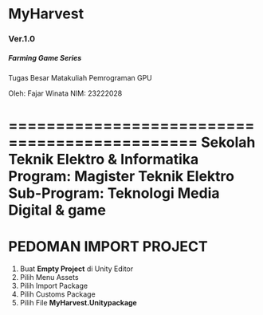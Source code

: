 # MyHarvest
<h3>Ver.1.0</h3>
<h5>Farming Game Series</h5>

Tugas Besar Matakuliah Pemrograman GPU

Oleh: Fajar Winata
NIM: 23222028

==============================================
Sekolah Teknik Elektro & Informatika
Program: Magister Teknik Elektro
Sub-Program: Teknologi Media Digital & game
==============================================

# PEDOMAN IMPORT PROJECT
1. Buat <b>Empty Project</b> di Unity Editor
2. Pilih Menu Assets
3. Pilih Import Package
4. Pilih Customs Package
5. Pilih File <b>MyHarvest.Unitypackage</b>

